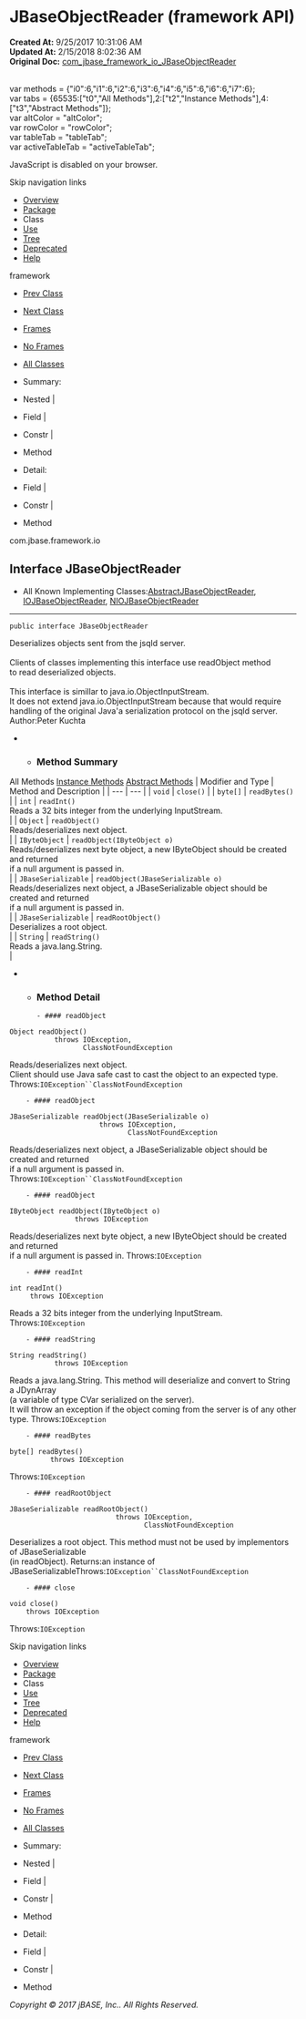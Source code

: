 # JBaseObjectReader (framework   API)

**Created At:** 9/25/2017 10:31:06 AM  
**Updated At:** 2/15/2018 8:02:36 AM  
**Original Doc:** [com_jbase_framework_io_JBaseObjectReader](https://docs.jbase.com/39220-io/com_jbase_framework_io_JBaseObjectReader)  

<!--<br>    try {<br>        if (location.href.indexOf('is-external=true') == -1) {<br>            parent.document.title="JBaseObjectReader (framework   API)";<br>        }<br>    }<br>    catch(err) {<br>    }<br>//--><br>var methods = {"i0":6,"i1":6,"i2":6,"i3":6,"i4":6,"i5":6,"i6":6,"i7":6};<br>var tabs = {65535:["t0","All Methods"],2:["t2","Instance Methods"],4:["t3","Abstract Methods"]};<br>var altColor = "altColor";<br>var rowColor = "rowColor";<br>var tableTab = "tableTab";<br>var activeTableTab = "activeTableTab";
JavaScript is disabled on your browser.

Skip navigation links

- [Overview](../../../../overview-summary.html)
- [Package](/39220-io/com_jbase_framework_io_package-summary)
- Class
- [Use](/39223-class-use/com_jbase_framework_io_class-use_JBaseObjectReader)
- [Tree](/39220-io/com_jbase_framework_io_package-tree)
- [Deprecated](../../../../deprecated-list.html)
- [Help](../../../../help-doc.html)


framework <br>

- [Prev Class](/39220-io/com_jbase_framework_io_JbaseMsg "class in com.jbase.framework.io")
- [Next Class](/39220-io/com_jbase_framework_io_JBaseObjectWriter "interface in com.jbase.framework.io")


- [Frames](../../../../index.html?com/jbase/framework/io//39220-io/com_jbase_framework_io_JBaseObjectReader)
- [No Frames](/39220-io/com_jbase_framework_io_JBaseObjectReader)


- [All Classes](../../../../allclasses-noframe.html)


<!--<br>  allClassesLink = document.getElementById("allclasses\_navbar\_top");<br>  if(window==top) {<br>    allClassesLink.style.display = "block";<br>  }<br>  else {<br>    allClassesLink.style.display = "none";<br>  }<br>  //-->

- Summary:
- Nested |
- Field |
- Constr |
- Method


- Detail:
- Field |
- Constr |
- Method

com.jbase.framework.io

## Interface JBaseObjectReader

- All Known Implementing Classes:[AbstractJBaseObjectReader](../../../../com/jbase/framework/io/Abstract/39220-io/com_jbase_framework_io_JBaseObjectReader "class in com.jbase.framework.io"), [IOJBaseObjectReader](../../../../com/jbase/framework/io/IO/39220-io/com_jbase_framework_io_JBaseObjectReader "class in com.jbase.framework.io"), [NIOJBaseObjectReader](../../../../com/jbase/framework/io/NIO/39220-io/com_jbase_framework_io_JBaseObjectReader "class in com.jbase.framework.io")
* * *


```
public interface JBaseObjectReader
```

Deserializes objects sent from the jsqld server.<br><br> Clients of classes implementing this interface use readObject method<br> to read deserialized objects.<br><br> This interface is simillar to java.io.ObjectInputStream.<br> It does not extend java.io.ObjectInputStream because that would require<br> handling of the original Java'a serialization protocol on the jsqld server.
Author:Peter Kuchta

- - ### Method Summary


All Methods [Instance Methods](javascript:show%282%29;) [Abstract Methods](javascript:show%284%29;) | Modifier and Type | Method and Description |
| --- | --- |
| `void` | `close()`  |
| `byte[]` | `readBytes()`  |
| `int` | `readInt()`<br>Reads a 32 bits integer from the underlying InputStream.<br> |
| `Object` | `readObject()`<br>Reads/deserializes next object.<br> |
| `IByteObject` | `readObject(IByteObject o)`<br>Reads/deserializes next byte object, a new IByteObject should be created and returned<br> if a null argument is passed in.<br> |
| `JBaseSerializable` | `readObject(JBaseSerializable o)`<br>Reads/deserializes next object, a JBaseSerializable object should be created and returned<br> if a null argument is passed in.<br> |
| `JBaseSerializable` | `readRootObject()`<br>Deserializes a root object.<br> |
| `String` | `readString()`<br>Reads a java.lang.String.<br> |

- - ### Method Detail

        - #### readObject

```
Object readObject()
           throws IOException,
                  ClassNotFoundException
```

Reads/deserializes next object.<br> Client should use Java safe cast to cast the object to an expected type.
Throws:`IOException``ClassNotFoundException`


        - #### readObject

```
JBaseSerializable readObject(JBaseSerializable o)
                      throws IOException,
                             ClassNotFoundException
```

Reads/deserializes next object, a JBaseSerializable object should be created and returned<br> if a null argument is passed in.
Throws:`IOException``ClassNotFoundException`


        - #### readObject

```
IByteObject readObject(IByteObject o)
                throws IOException
```

Reads/deserializes next byte object, a new IByteObject should be created and returned<br> if a null argument is passed in.
Throws:`IOException`


        - #### readInt

```
int readInt()
     throws IOException
```

Reads a 32 bits integer from the underlying InputStream.
Throws:`IOException`


        - #### readString

```
String readString()
           throws IOException
```

Reads a java.lang.String. This method will deserialize and convert to String a JDynArray<br> (a variable of type CVar serialized on the server).<br> It will throw an exception if the object coming from the server is of any other type.
Throws:`IOException`


        - #### readBytes

```
byte[] readBytes()
          throws IOException
```
Throws:`IOException`


        - #### readRootObject

```
JBaseSerializable readRootObject()
                          throws IOException,
                                 ClassNotFoundException
```

Deserializes a root object. This method must not be used by implementors of JBaseSerializable<br> (in readObject).
Returns:an instance of JBaseSerializableThrows:`IOException``ClassNotFoundException`


        - #### close

```
void close()
    throws IOException
```
Throws:`IOException`

Skip navigation links

- [Overview](../../../../overview-summary.html)
- [Package](/39220-io/com_jbase_framework_io_package-summary)
- Class
- [Use](/39223-class-use/com_jbase_framework_io_class-use_JBaseObjectReader)
- [Tree](/39220-io/com_jbase_framework_io_package-tree)
- [Deprecated](../../../../deprecated-list.html)
- [Help](../../../../help-doc.html)


framework <br>

- [Prev Class](/39220-io/com_jbase_framework_io_JbaseMsg "class in com.jbase.framework.io")
- [Next Class](/39220-io/com_jbase_framework_io_JBaseObjectWriter "interface in com.jbase.framework.io")


- [Frames](../../../../index.html?com/jbase/framework/io//39220-io/com_jbase_framework_io_JBaseObjectReader)
- [No Frames](/39220-io/com_jbase_framework_io_JBaseObjectReader)


- [All Classes](../../../../allclasses-noframe.html)


<!--<br>  allClassesLink = document.getElementById("allclasses\_navbar\_bottom");<br>  if(window==top) {<br>    allClassesLink.style.display = "block";<br>  }<br>  else {<br>    allClassesLink.style.display = "none";<br>  }<br>  //-->

- Summary:
- Nested |
- Field |
- Constr |
- Method


- Detail:
- Field |
- Constr |
- Method

*Copyright © 2017 jBASE, Inc.. All Rights Reserved.*
